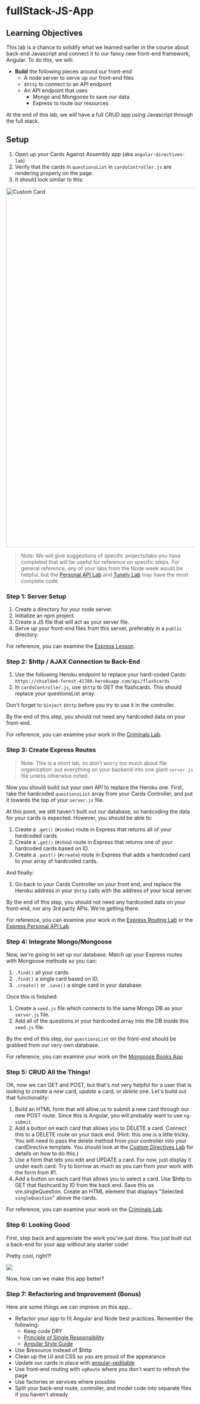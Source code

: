 # fullStack-JS-App

## Learning Objectives

This lab is a chance to solidify what we learned earlier in the course about back-end Javascript and connect it to our fancy new front-end framework, Angular.  To do this, we will:

* **Build** the following pieces around our front-end
    * A node server to serve up our front-end files
    * `$http` to connect to an API endpoint
    * An API endpoint that uses
      * Mongo and Mongoose to save our data
      * Express to route our resources

At the end of this lab, we will have a full CRUD app using Javascript through the full stack.

## Setup

1. Open up your Cards Against Assembly app (aka `angular-directives-lab`)
2. Verify that the cards in `questionsList` in `cardsController.js` are rendering properly on the page.
3. It should look similar to this:

<img width="965" alt="Custom Card" src="https://cloud.githubusercontent.com/assets/25366/9668827/a352dbf8-5238-11e5-8d00-80ccf02ca95c.png">

> Note: We will give suggestions of specific projects/labs you have completed that will be useful for reference on specific steps.  For general reference, any of your labs from the Node week would be helpful, but the [Personal API Lab](https://github.com/den-materials/express-personal-api) and [Tunely Lab](https://github.com/den-materials/tunely) may have the most complete code.

### Step 1: Server Setup

1. Create a directory for your node server.
2. Initialize an npm project.
2. Create a JS file that will act as your server file.
4. Serve up your front-end files from this server, preferably in a `public` directory.

For reference, you can examine the [Express Lesson](https://github.com/den-materials/express).

### Step 2: $http / AJAX Connection to Back-End

1. Use the following Heroku endpoint to replace your hard-coded Cards: `https://shielded-forest-41789.herokuapp.com/api/flashcards`
2. In `cardsController.js`, use `$http` to GET the flashcards.  This should replace your questionsList array.

Don't forget to `$inject` `$http` before you try to use it in the controller.

By the end of this step, you should not need any hardcoded data on your front-end.

For reference, you can examine your work in the [Criminals Lab](https://github.com/den-materials/http-lab).

### Step 3: Create Express Routes

>Note: This is a short lab, so don't worry too much about file organization: put everything on your backend into one giant `server.js` file unless otherwise noted.

Now you should build out your own API to replace the Heroku one.  First, take the hardcoded `questionsList` array from your Cards Controller, and put it towards the top of your `server.js` file.

At this point, we still haven't built out our database, so hardcoding the data for your cards is expected.  However, you should be able to:

1. Create a `.get()` (`#index`) route in Express that returns all of your hardcoded cards.
2. Create a `.get()` (`#show`) route in Express that returns one of your hardcoded cards based on ID.
3. Create a `.post()` (`#create`) route in Express that adds a hardcoded card to your array of hardcoded cards.

And finally:

1. Go back to your Cards Controller on your front end, and replace the Heroku address in your `$http` calls with the address of your local server.

By the end of this step, you should not need any hardcoded data on your front-end, nor any 3rd party APIs.  We're getting there.

For reference, you can examine your work in the [Express Routing Lab](https://github.com/den-materials/express-routing-lab) or the [Express Personal API Lab](https://github.com/den-materials/express-personal-api)

### Step 4: Integrate Mongo/Mongoose

Now, we're going to set up our database.  Match up your Express routes with Mongoose methods so you can:

1. `.find()` all your cards.
2. `.find()` a single card based on ID.
3. `.create()` or `.save()` a single card in your database.

Once this is finished:

1. Create a `seed.js` file which connects to the same Mongo DB as your `server.js` file.
2. Add all of the questions in your hardcoded array into the DB inside this `seed.js` file.

By the end of this step, our `questionsList` on the front-end should be grabbed from our very own database.

For reference, you can examine your work on the [Mongoose Books App](https://github.com/den-materials/mongoose-books-app) 

### Step 5: CRUD All the Things!

OK, now we can GET and POST, but that's not very helpful for a user that is looking to *create* a *new* card, *update* a card, or *delete* one.  Let's build out that functionality:

1. Build an HTML form that will allow us to submit a new card through our new POST route.  Since this is Angular, you will probably want to use `ng-submit`.
2. Add a button on each card that allows you to DELETE a card.  Connect this to a DELETE route on your back end. (Hint: this one is a little tricky.  You will need to pass the delete method from your controller into your cardDirective template.  You should look at the [Custom Directives Lab](https://github.com/den-materials/angular-directives-lab) for details on how to do this.)
3. Use a form that lets you edit and UPDATE a card.  For now, just display it under each card.  Try to borrow as much as you can from your work with the form from #1.
4. Add a button on each card that allows you to select a card.  Use $http to GET that flashcard by ID from the back end. Save this as vm.singleQuestion.  Create an HTML element that displays "Selected: `singleQuestion`" above the cards.

For reference, you can examine your work on the [Criminals Lab](https://github.com/den-materials/http-lab).

### Step 6: Looking Good

First, step back and appreciate the work you've just done.  You just built out a back-end for your app without any starter code!

Pretty cool, right?!

![](http://i.imgur.com/M1nEp7h.gif)

Now, how can we make this app better?

### Step 7: Refactoring and Improvement (Bonus)

Here are some things we can improve on this app...

* Refactor your app to fit Angular and Node best practices.  Remember the following:
   * Keep code DRY
   * [Principle of Single Responsibility](https://en.wikipedia.org/wiki/Single_responsibility_principle)
   * [Angular Style Guide](https://github.com/den-materials/angular-style-guide)
* Use $resource instead of $http
* Clean up the UI and CSS so you are proud of the appearance
* Update our cards in place with [angular-xeditable](https://vitalets.github.io/angular-xeditable/)
* Use front-end routing with `ngRoute` where you don't want to refresh the page
* Use factories or services where possible
* Split your back-end route, controller, and model code into separate files if you haven't already
